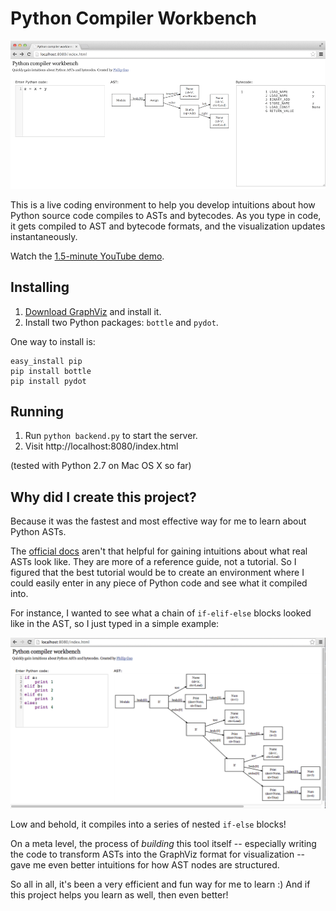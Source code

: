 Python Compiler Workbench
=========================

![screenshot](screenshot.png)

This is a live coding environment to help you develop intuitions about how
Python source code compiles to ASTs and bytecodes. As you type in code,
it gets compiled to AST and bytecode formats, and the visualization updates
instantaneously.

Watch the [1.5-minute YouTube demo](https://www.youtube.com/watch?v=fMCV3KNYquo).


## Installing

1. [Download GraphViz](http://www.graphviz.org/Download..php) and install it.
2. Install two Python packages: `bottle` and `pydot`.

One way to install is:

    easy_install pip
    pip install bottle
    pip install pydot


## Running

1. Run `python backend.py` to start the server.
2. Visit http://localhost:8080/index.html

(tested with Python 2.7 on Mac OS X so far)


## Why did I create this project?

Because it was the fastest and most effective way for me to learn about Python ASTs.

The [official docs](http://docs.python.org/2/library/ast.html#abstract-grammar) aren't that
helpful for gaining intuitions about what real ASTs look like. They are more of a reference guide,
not a tutorial. So I figured that the best tutorial would be to create an environment where
I could easily enter in any piece of Python code and see what it compiled into.

For instance, I wanted to see what a chain of `if-elif-else` blocks looked like in the AST,
so I just typed in a simple example:

![if-else-screenshot](if-else-screenshot.png)

Low and behold, it compiles into a series of nested `if-else` blocks!

On a meta level, the process of *building* this tool itself -- especially writing the code
to transform ASTs into the GraphViz format for visualization -- gave me even better intuitions
for how AST nodes are structured.

So all in all, it's been a very efficient and fun way for me to learn :) And if this project
helps you learn as well, then even better!
